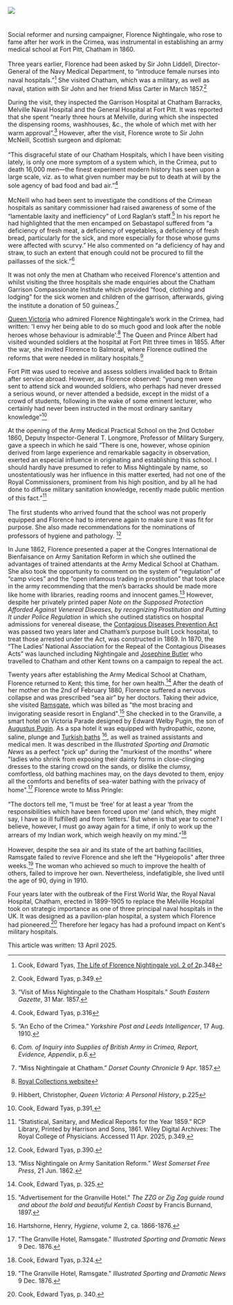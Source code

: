 <a href="https://www.kent-maps.online"><img src="https://kent-map.github.io/mdpress/juncture/ve-button.png"></a>
<param ve-config title="Florence Nightingale (1820 – 1910)" author="Michelle Crowther" layout="vtl" banner="https://upload.wikimedia.org/wikipedia/commons/e/e0/Crimean_War_1854-56_Q71593.jpg">

<param ve-entity eid="Q17664052" aliases="Fort Pitt">
<param ve-entity eid="Q736439" aliases="Ramsgate">

#

Social reformer and nursing campaigner, Florence Nightingale, who rose to fame after her work in the Crimea, was instrumental in establishing an army medical school at Fort Pitt, Chatham in 1860.
<br><br>
Three years earlier, Florence had been asked by Sir John Liddell, Director-General of the Navy Medical Department, to “introduce female nurses into naval hospitals.”[^ref1] She visited Chatham, which was a military, as well as naval, station with Sir John and her friend Miss Carter in March 1857.[^ref2] 
<param ve-image url="https://upload.wikimedia.org/wikipedia/commons/e/ea/%28Florence_Nightingale%29_%28LOC%29.jpg" label="Florence Nightingale" attribution="The Library of Congress, No restrictions, via Wikimedia Commons">

During the visit, they inspected the Garrison Hospital at Chatham Barracks, Melville Naval Hospital and the General Hospital at Fort Pitt. It was reported that she spent “nearly three hours at Melville, during which she inspected the dispensing rooms, washhouses, &c., the whole of which met with her warm approval”.[^ref3] However, after the visit, Florence wrote to Sir John McNeill, Scottish surgeon and diplomat: 
<br><br>
“This disgraceful state of our Chatham Hospitals, which I have been visiting lately, is only one more symptom of a system which, in the Crimea, put to death 16,000 men—the finest experiment modern history has seen upon a large scale, viz. as to what given number may be put to death at will by the sole agency of bad food and bad air.”[^ref4] 
<br><br>
McNeill who had been sent to investigate the conditions of the Crimean hospitals as sanitary commissioner had raised awareness of some of the “lamentable laxity and inefficiency” of Lord Raglan’s staff.[^ref5]  In his report he had highlighted that the men encamped on Sebastapol suffered from “a deficiency of fresh meat, a deficiency of vegetables, a deficiency of fresh bread, particularly for the sick, and more especially for those whose gums were affected with scurvy.” He also commented on “a deficiency of hay and straw, to such an extent that enough could not be procured to fill the paillasses of the sick.”[^ref6] 
<param ve-image url="https://upload.wikimedia.org/wikipedia/commons/thumb/a/a9/Invalided_soldiers_assembled_in_the_garden_of_Fort_Pitt_Hosp_Wellcome_V0015777.jpg/1280px-Invalided_soldiers_assembled_in_the_garden_of_Fort_Pitt_Hosp_Wellcome_V0015777.jpg" label="Invalided soliders assembled in the garden of Fort Pitt Hospital" attribution="Wellcome Collection, via Wikimedia Commons" license="CC BY 4.0">

It was not only the men at Chatham who received Florence's attention and whilst visiting the three hospitals she made enquiries about the Chatham Garrison Compassionate Institute which provided “food, clothing and lodging” for the sick women and children of the garrison, afterwards, giving the institute a donation of 50 guineas.[^ref7] 

[Queen Victoria](/19c/19c-victoria-biography) who admired Florence Nightingale’s work in the Crimea, had written: 'I envy her being able to do so much good and look after the noble heroes whose behaviour is admirable'.[^ref8] The Queen and Prince Albert had visited wounded soldiers at the hospital at Fort Pitt three times in 1855. After the war, she invited Florence to Balmoral, where Florence outlined the reforms that were needed in military hospitals.[^ref9] 
<param ve-image url="https://upload.wikimedia.org/wikipedia/commons/a/ac/Queen_Victoria_and_Prince_Albert_visiting_soldiers_wounded_i_Wellcome_V0015421.jpg" label="Queen Victoria and Prince Albert visiting wounded soldiers, Chatham, 1855" attribution="Wellcome Collection" license="CC BY 4.0">

Fort Pitt was used to receive and assess soldiers invalided back to Britain after service abroad. However, as Florence observed: “young men were sent to attend sick and wounded soldiers, who perhaps had never dressed a serious wound, or never attended a bedside, except in the midst of a crowd of students, following in the wake of some eminent lecturer, who certainly had never been instructed in the most ordinary sanitary knowledge”[^ref10] 


At the opening of the Army Medical Practical School on the 2nd October 1860, Deputy Inspector-General T. Longmore, Professor of Military Surgery, gave a speech in which he said “There is one, however, whose opinion derived from large experience and remarkable sagacity in observation, exerted an especial influence in originating and establishing this school. I should hardly have presumed to refer to Miss Nightingale by name, so unostentatiously was her influence in this matter exerted, had not one of the Royal Commissioners, prominent from his high position, and by all he had done to diffuse military sanitation knowledge, recently made public mention of this fact.”[^ref11]
<br><br>
The first students who arrived found that the school was not properly equipped and Florence had to intervene again to make sure it was fit for purpose. She also made recommendations for the nominations of professors of hygiene and pathology. [^ref12] 

In June 1862, Florence presented a paper at the Congres International de Bienfaisance on Army Sanitation Reform in which she outlined the advantages of trained attendants at the Army Medical School at Chatham. She also took the opportunity to comment on the system of “regulation” of “camp vices” and the “open infamous trading in prostitution” that took place in the army recommending that the men’s barracks should be made more like home with libraries, reading rooms and innocent games.[^ref13] However, despite her privately printed paper _Note on the Supposed Protection Afforded Against Venereal Diseases, by recognizing Prostitution and Putting It under Police Regulation_ in which she outlined statistics on hospital admissions for venereal disease, the [Contagious Diseases Prevention Act](/19c/19c-contagious-diseases) was passed two years later and Chatham’s purpose built Lock hospital, to treat those arrested under the Act, was constructed in 1869. In 1870, the “The Ladies’ National Association for the Repeal of the Contagious Diseases Acts” was launched including Nightingale and [Josephine Butler](/19c/19c-butler-biography) who travelled to Chatham and other Kent towns on a campaign to repeal the act.

Twenty years after establishing the Army Medical School at Chatham, Florence returned to Kent; this time, for her own health.[^ref14] After the death of her mother on the 2nd of February 1880, Florence suffered a nervous collapse and was prescribed “sea air” by her doctors. Taking their advice, she visited [Ramsgate]( /19c/19c-ramsgate/), which was billed as "the most bracing and invigorating seaside resort in England".[^ref16] She checked in to the Granville, a smart hotel on Victoria Parade designed by Edward Welby Pugin, the son of [Augustus Pugin](19c/19c-pugin-biography). As a spa hotel it was equipped with hydropathic, ozone, saline, plunge and [Turkish baths](/19c/19c-turkish-baths) [^ref15], as well as trained assistants and medical men. It was described in the _Illustrated Sporting and Dramatic News_ as a perfect "pick up" during the "murkiest of the months" where "ladies who shrink from exposing their dainty forms in close-clinging dresses to the staring crowd on the sands, or dislike the clumsy, comfortless, old bathing machines may, on the days devoted to them, enjoy all the comforts and benefits of sea-water bathing with the privacy of home".[^ref17] Florence wrote to Miss Pringle:
<br><br>
“The doctors tell me, “I must be ‘free’ for at least a year ‘from the responsibilities which have been forced upon me’ (and which, they might say, I have so ill fulfilled) and from ‘letters.’ But when is that year to come? I believe, however, I must go away again for a time, if only to work up the arrears of my Indian work, which weigh heavily on my mind.”[^ref18] 
<br><br>
However, despite the sea air and its state of the art bathing facilities, Ramsgate failed to revive Florence and she left the "Hygeiopolis" after three weeks.[^ref19] The woman who achieved so much to improve the health of others, failed to improve her own. Nevertheless, indefatigible, she lived until the age of 90, dying in 1910.


Four years later with the outbreak of the First World War, the Royal Naval Hospital, Chatham, erected in 1899-1905 to replace the Melville Hospital took on strategic importance as one of three principal naval hospitals in the UK. It was designed as a pavilion-plan hospital, a system which Florence had pioneered.[^ref20] Therefore her legacy has had a profound impact on Kent's military hospitals.
<param ve-image url="https://commons.wikimedia.org/wiki/File:The_Medical_Services_on_the_Home_Front,_1914-1918_Q18929.jpg" label="The Medical Services on the Home Front, 1914-1918 Q18929" attribution="Ministry of Information First World War Official Collection via Wikimedia Commons" license="IWM Non-Commercial Licence">

This article was written: 13 April 2025.

[^ref1]: Cook, Edward Tyas, [The Life of Florence Nightingale vol. 2 of 2](https://www.gutenberg.org/files/40058/40058-h/40058-h.htm)p.348
[^ref2]: Cook, Edward Tyas, p.349.
[^ref3]: “Visit of Miss Nightingale to the Chatham Hospitals.” _South Eastern Gazette_, 31 Mar. 1857.
[^ref4]:  Cook, Edward Tyas, p.316
[^ref5]: “An Echo of the Crimea.” _Yorkshire Post and Leeds Intelligencer_, 17 Aug. 1910.
[^ref6]: _Com. of Inquiry into Supplies of British Army in Crimea, Report, Evidence, Appendix_, p.6.
[^ref7]: “Miss Nightingale at Chatham.” _Dorset County Chronicle_ 9 Apr. 1857.
[^ref8]: [Royal Collections website](https://www.rct.uk/collection/2853480/florence-nightingale-1820-1910) 
[^ref9]: Hibbert, Christopher, _Queen Victoria: A Personal History_, p.225
[^ref10]: Cook, Edward Tyas, p.391,
[^ref11]: “Statistical, Sanitary, and Medical Reports for the Year 1859.” RCP Library, Printed by Harrison and Sons, 1861. Wiley Digital Archives: The Royal College of Physicians. Accessed 11 Apr. 2025, p.349.
[^ref12]: Cook, Edward Tyas, p.390.
[^ref13]: “Miss Nightingale on Army Sanitation Reform.” _West Somerset Free Press_, 21 Jun. 1862.
[^ref14]: Cook, Edward Tyas, p. 325.
[^ref15]: Hartshorne, Henry, _Hygiene_, volume 2, ca. 1866-1876.
[^ref16]: "Advertisement for the Granville Hotel." _The ZZG or Zig Zag guide round and about the bold and beautiful Kentish Coast_ by Francis Burnand, 1897.
[^ref17]: "The Granville Hotel, Ramsgate." _Illustrated Sporting and Dramatic News_ 9 Dec. 1876.
[^ref18]: Cook, Edward Tyas, p.324.
[^ref19]: "The Granville Hotel, Ramsgate." _Illustrated Sporting and Dramatic News_ 9 Dec. 1876.
[^ref20]: Cook, Edward Tyas, p. 340.

